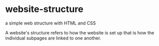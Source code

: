 # website-structure

a simple web structure with HTML and CSS

A website's structure refers to how the website is set up that is how the individual subpages are linked to one another.
